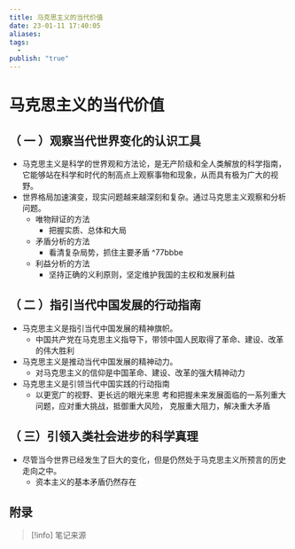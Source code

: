 ```yaml
---
title: 马克思主义的当代价值
date: 23-01-11 17:40:05
aliases: 
tags:
  - 
publish: "true"
---
```


# 马克思主义的当代价值

## （ 一 ）观察当代世界变化的认识工具

- 马克思主义是科学的世界观和方法论，是无产阶级和全人类解放的科学指南，它能够站在科学和时代的制高点上观察事物和现象，从而具有极为广大的视野。
- 世界格局加速演变，现实问题越来越深刻和复杂。通过马克思主义观察和分析问题。
	- 唯物辩证的方法
		- 把握实质、总体和大局
	- 矛盾分析的方法
		- 看清复杂局势，抓住主要矛盾 ^77bbbe
	- 利益分析的方法
		- 坚持正确的义利原则，坚定维护我国的主权和发展利益

## （ 二 ）指引当代中国发展的行动指南

- 马克思主义是指引当代中国发展的精神旗帜。
	- 中国共产党在马克思主义指导下，带领中国人民取得了革命、建设、改革的伟大胜利
- 马克思主义是推动当代中国发展的精神动力。
	- 对马克思主义的信仰是中国革命、建设、改革的强大精神动力
- 马克思主义是引领当代中国实践的行动指南
	- 以更宽广的视野、更长远的眼光来思 考和把握未来发展面临的一系列重大问题，应对重大挑战，抵御重大风险， 克服重大阻力，解决重大矛盾

## （ 三）引领入类社会进步的科学真理

- 尽管当今世界已经发生了巨大的变化，但是仍然处于马克思主义所预言的历史走向之中。
	- 资本主义的基本矛盾仍然存在


## 附录

> [!info] 笔记来源
> 

